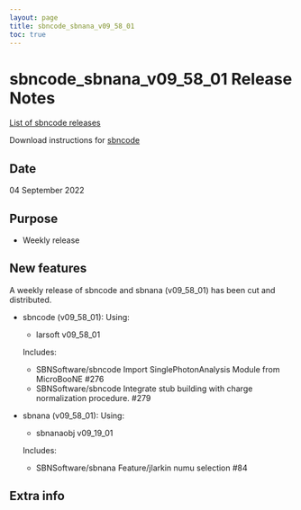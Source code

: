```yaml
---
layout: page
title: sbncode_sbnana_v09_58_01
toc: true
---
```


sbncode_sbnana_v09_58_01 Release Notes
=======================================================================================

[List of sbncode releases](https://sbnsoftware.github.io/AnalysisInfrastructure/ReleaseManagement/Releases/List_of_SBN_code_releases)

Download instructions for [sbncode]()

Date
---------------------------------------------------
04 September 2022

Purpose
---------------------------------------------------
* Weekly release

New features
---------------------------------------------------
A weekly release of sbncode and sbnana (v09_58_01)  has been cut and distributed.

* sbncode (v09_58_01):
  Using:
  * larsoft             v09_58_01

  Includes:
  * SBNSoftware/sbncode Import SinglePhotonAnalysis Module from MicroBooNE #276
  * SBNSoftware/sbncode Integrate stub building with charge normalization procedure. #279

* sbnana (v09_58_01):
  Using:
  * sbnanaobj           v09_19_01
  
  Includes:
  * SBNSoftware/sbnana Feature/jlarkin numu selection #84 


Extra info
---------------------------------------------------

